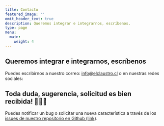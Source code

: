 ```yaml
---
title: Contacto
featured_image: ''
omit_header_text: true
description: Queremos integrar e integrarnos, escríbenos.
type: page
menu:
  main:
    weight: 4
---
```

## Queremos integrar e integrarnos, escríbenos

Puedes escribirnos a nuestro correo: info@elclaustro.cl o en nuestras redes sociales:

## Toda duda, sugerencia, solicitud es bien recibida! 🧛🏻‍♀️

Puedes notificar un bug o solicitar una nueva característica a través de los [issues de nuestro repositorio en Github (link)](https://github.com/sredevopsdev/elclaustro/issues/new/choose).
